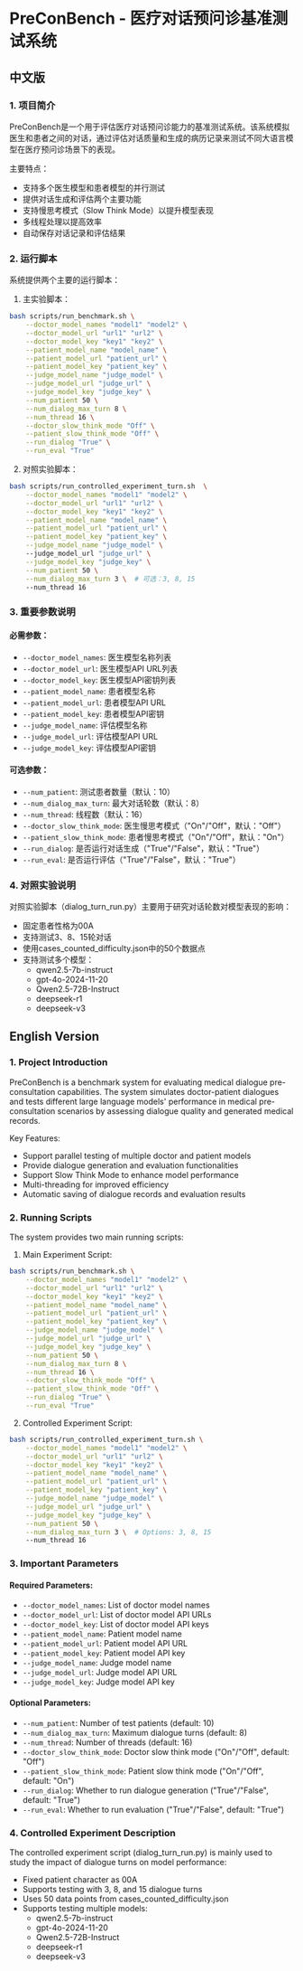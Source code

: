 # PreConBench - 医疗对话预问诊基准测试系统

## 中文版

### 1. 项目简介
PreConBench是一个用于评估医疗对话预问诊能力的基准测试系统。该系统模拟医生和患者之间的对话，通过评估对话质量和生成的病历记录来测试不同大语言模型在医疗预问诊场景下的表现。

主要特点：
- 支持多个医生模型和患者模型的并行测试
- 提供对话生成和评估两个主要功能
- 支持慢思考模式（Slow Think Mode）以提升模型表现
- 多线程处理以提高效率
- 自动保存对话记录和评估结果

### 2. 运行脚本
系统提供两个主要的运行脚本：

1. 主实验脚本：
```bash
bash scripts/run_benchmark.sh \
    --doctor_model_names "model1" "model2" \
    --doctor_model_url "url1" "url2" \
    --doctor_model_key "key1" "key2" \
    --patient_model_name "model_name" \
    --patient_model_url "patient_url" \
    --patient_model_key "patient_key" \
    --judge_model_name "judge_model" \
    --judge_model_url "judge_url" \
    --judge_model_key "judge_key" \
    --num_patient 50 \
    --num_dialog_max_turn 8 \
    --num_thread 16 \
    --doctor_slow_think_mode "Off" \
    --patient_slow_think_mode "Off" \
    --run_dialog "True" \
    --run_eval "True"
```

2. 对照实验脚本：
```bash
bash scripts/run_controlled_experiment_turn.sh  \
    --doctor_model_names "model1" "model2" \
    --doctor_model_url "url1" "url2" \
    --doctor_model_key "key1" "key2" \
    --patient_model_name "model_name" \
    --patient_model_url "patient_url" \
    --patient_model_key "patient_key" \
    --judge_model_name "judge_model" \ 
    --judge_model_url "judge_url" \
    --judge_model_key "judge_key" \
    --num_patient 50 \
    --num_dialog_max_turn 3 \  # 可选：3, 8, 15
    --num_thread 16
```

### 3. 重要参数说明

#### 必需参数：
- `--doctor_model_names`: 医生模型名称列表
- `--doctor_model_url`: 医生模型API URL列表
- `--doctor_model_key`: 医生模型API密钥列表
- `--patient_model_name`: 患者模型名称
- `--patient_model_url`: 患者模型API URL
- `--patient_model_key`: 患者模型API密钥
- `--judge_model_name`: 评估模型名称
- `--judge_model_url`: 评估模型API URL
- `--judge_model_key`: 评估模型API密钥

#### 可选参数：
- `--num_patient`: 测试患者数量（默认：10）
- `--num_dialog_max_turn`: 最大对话轮数（默认：8）
- `--num_thread`: 线程数（默认：16）
- `--doctor_slow_think_mode`: 医生慢思考模式（"On"/"Off"，默认："Off"）
- `--patient_slow_think_mode`: 患者慢思考模式（"On"/"Off"，默认："On"）
- `--run_dialog`: 是否运行对话生成（"True"/"False"，默认："True"）
- `--run_eval`: 是否运行评估（"True"/"False"，默认："True"）

### 4. 对照实验说明
对照实验脚本（dialog_turn_run.py）主要用于研究对话轮数对模型表现的影响：
- 固定患者性格为00A
- 支持测试3、8、15轮对话
- 使用cases_counted_difficulty.json中的50个数据点
- 支持测试多个模型：
  - qwen2.5-7b-instruct
  - gpt-4o-2024-11-20
  - Qwen2.5-72B-Instruct
  - deepseek-r1
  - deepseek-v3

## English Version

### 1. Project Introduction
PreConBench is a benchmark system for evaluating medical dialogue pre-consultation capabilities. The system simulates doctor-patient dialogues and tests different large language models' performance in medical pre-consultation scenarios by assessing dialogue quality and generated medical records.

Key Features:
- Support parallel testing of multiple doctor and patient models
- Provide dialogue generation and evaluation functionalities
- Support Slow Think Mode to enhance model performance
- Multi-threading for improved efficiency
- Automatic saving of dialogue records and evaluation results

### 2. Running Scripts
The system provides two main running scripts:

1. Main Experiment Script:
```bash
bash scripts/run_benchmark.sh \
    --doctor_model_names "model1" "model2" \
    --doctor_model_url "url1" "url2" \
    --doctor_model_key "key1" "key2" \
    --patient_model_name "model_name" \
    --patient_model_url "patient_url" \
    --patient_model_key "patient_key" \
    --judge_model_name "judge_model" \
    --judge_model_url "judge_url" \
    --judge_model_key "judge_key" \
    --num_patient 50 \
    --num_dialog_max_turn 8 \
    --num_thread 16 \
    --doctor_slow_think_mode "Off" \
    --patient_slow_think_mode "Off" \
    --run_dialog "True" \
    --run_eval "True"
```

2. Controlled Experiment Script:
```bash
bash scripts/run_controlled_experiment_turn.sh \
    --doctor_model_names "model1" "model2" \
    --doctor_model_url "url1" "url2" \
    --doctor_model_key "key1" "key2" \
    --patient_model_name "model_name" \
    --patient_model_url "patient_url" \
    --patient_model_key "patient_key" \
    --judge_model_name "judge_model" \
    --judge_model_url "judge_url" \
    --judge_model_key "judge_key" \
    --num_patient 50 \
    --num_dialog_max_turn 3 \  # Options: 3, 8, 15
    --num_thread 16
```

### 3. Important Parameters

#### Required Parameters:
- `--doctor_model_names`: List of doctor model names
- `--doctor_model_url`: List of doctor model API URLs
- `--doctor_model_key`: List of doctor model API keys
- `--patient_model_name`: Patient model name
- `--patient_model_url`: Patient model API URL
- `--patient_model_key`: Patient model API key
- `--judge_model_name`: Judge model name
- `--judge_model_url`: Judge model API URL
- `--judge_model_key`: Judge model API key

#### Optional Parameters:
- `--num_patient`: Number of test patients (default: 10)
- `--num_dialog_max_turn`: Maximum dialogue turns (default: 8)
- `--num_thread`: Number of threads (default: 16)
- `--doctor_slow_think_mode`: Doctor slow think mode ("On"/"Off", default: "Off")
- `--patient_slow_think_mode`: Patient slow think mode ("On"/"Off", default: "On")
- `--run_dialog`: Whether to run dialogue generation ("True"/"False", default: "True")
- `--run_eval`: Whether to run evaluation ("True"/"False", default: "True")

### 4. Controlled Experiment Description
The controlled experiment script (dialog_turn_run.py) is mainly used to study the impact of dialogue turns on model performance:
- Fixed patient character as 00A
- Supports testing with 3, 8, and 15 dialogue turns
- Uses 50 data points from cases_counted_difficulty.json
- Supports testing multiple models:
  - qwen2.5-7b-instruct
  - gpt-4o-2024-11-20
  - Qwen2.5-72B-Instruct
  - deepseek-r1
  - deepseek-v3